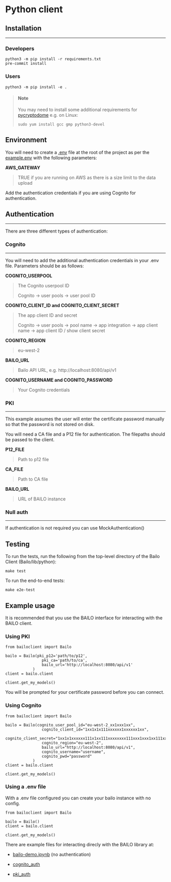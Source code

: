 # Python client

## Installation

---

### Developers

```
python3 -m pip install -r requirements.txt
pre-commit install
```

### Users

```
python3 -m pip install -e .
```

> #### Note
>
> You may need to install some additional requirements for
> [pycryptodome](https://pycryptodome.readthedocs.io/en/latest/src/installation.html) e.g. on Linux:
>
> ```
> sudo yum install gcc gmp python3-devel
> ```

## Environment

You will need to create a [.env](https://pypi.org/project/python-dotenv/#getting-started) file at the root of the
project as per the [example.env](./examples/resources/example.env) with the following parameters:

**AWS_GATEWAY**

> TRUE if you are running on AWS as there is a size limit to the data upload

Add the authentication credentials if you are using Cognito for authentication.

## Authentication

---

There are three different types of authentication:

### Cognito

---

You will need to add the additional authentication credentials in your .env file. Parameters should be as follows:

**COGNITO_USERPOOL**

> The Cognito userpool ID
>
> Cognito -> user pools -> user pool ID

**COGNITO_CLIENT_ID and COGNITO_CLIENT_SECRET**

> The app client ID and secret
>
> Cognito -> user pools -> pool name -> app integration -> app client name -> app client ID / show client secret

**COGNITO_REGION**

> eu-west-2

**BAILO_URL**

> Bailo API URL, e.g. http://localhost:8080/api/v1

**COGNITO_USERNAME and COGNITO_PASSWORD**

> Your Cognito credentials

### PKI

---

This example assumes the user will enter the certificate password manually so that the password is not stored on disk.

You will need a CA file and a P12 file for authentication. The filepaths should be passed to the client. 

**P12_FILE**

> Path to p12 file

**CA_FILE**

> Path to CA file

**BAILO_URL**

> URL of BAILO instance

### Null auth

---

If authentication is not required you can use MockAuthentication()



## Testing

To run the tests, run the following from the top-level directory of the Bailo Client (Bailo/lib/python):

```
make test
```

To run the end-to-end tests:

```
make e2e-test
```


## Example usage 

It is recommended that you use the BAILO interface for interacting with the BAILO client. 

### Using PKI

```
from bailoclient import Bailo

bailo = Bailo(pki_p12='path/to/p12', 
                pki_ca='path/to/ca', 
                bailo_url='http://localhost:8080/api/v1'
            )
client = bailo.client

client.get_my_models()
```

You will be prompted for your certificate password before you can connect.

### Using Cognito
```
from bailoclient import Bailo

bailo = Bailo(cognito_user_pool_id="eu-west-2_xx1xxx1xx",
                cognito_client_id="1xx1x1x111xxxxxx1xxxxxx1xx",
                cognito_client_secret="1xx1x1xxxxxx111x1xx111xxxxxxxx111xxx1xxx1xx111xx11x",
                cognito_region="eu-west-2",
                bailo_url="http://localhost:8080/api/v1",
                cognito_username="username",
                cognito_pwd="password"
            )
client = bailo.client

client.get_my_models()

```

### Using a .env file 

With a .env file configured you can create your bailo instance with no config.

```
from bailoclient import Bailo

bailo = Bailo()
client = bailo.client

client.get_my_models()

```


There are example files for interacting direcly with the BAILO library at:

- [bailo-demo.ipynb](./examples/bailo-demo.ipynb) (no authentication)

- [cognito_auth](./examples/cognito_client.py)

- [pki_auth](./examples/pki_client.py)